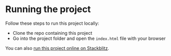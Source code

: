# Running the project

Follow these steps to run this project locally:

* Clone the repo containing this project
* Go into the project folder and open the `index.html` file with your browser

You can also [run this project online on Stackblitz](https://stackblitz.com/edit/auth0-guestblog-trustedtypes-default-sanitize).

